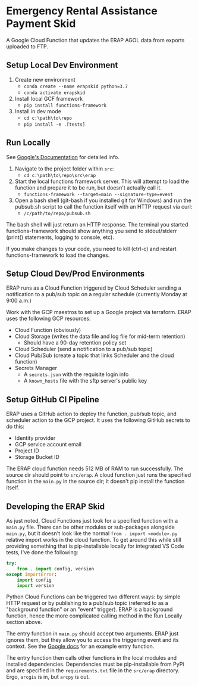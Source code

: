 # Emergency Rental Assistance Payment Skid

A Google Cloud Function that updates the ERAP AGOL data from exports uploaded to FTP.

## Setup Local Dev Environment

1. Create new environment
   - `conda create --name erapskid python=3.7`
   - `conda activate erapskid`
1. Install local GCF framework
   - `pip install functions-framework`
1. Install in dev mode
   - `cd c:\path\to\repo`
   - `pip install -e .[tests]`

## Run Locally

See [Google's Documentation](https://cloud.google.com/functions/docs/running/function-frameworks) for detailed info.

1. Navigate to the project folder within `src`:
   - `cd c:\path\to\repo\src\erap`
1. Start the local functions framework server. This will attempt to load the function and prepare it to be run, but doesn't actually call it.
   - `functions-framework --target=main --signature-type=event`
1. Open a bash shell (git-bash if you installed git for Windows) and run the pubsub.sh script to call the function itself with an HTTP request via curl:
   - `/c/path/to/repo/pubsub.sh`

The bash shell will just return an HTTP response. The terminal you started functions-framework should show anything you send to stdout/stderr (print() statements, logging to console, etc).

If you make changes to your code, you need to kill (ctrl-c) and restart functions-framework to load the changes.

## Setup Cloud Dev/Prod Environments

ERAP runs as a Cloud Function triggered by Cloud Scheduler sending a notification to a pub/sub topic on a regular schedule (currently Monday at 9:00 a.m.)

Work with the GCP maestros to set up a Google project via terraform. ERAP uses the following GCP resources:

- Cloud Function (obviously)
- Cloud Storage (writes the data file and log file for mid-term retention)
  - Should have a 90-day retention policy set
- Cloud Scheduler (send a notification to a pub/sub topic)
- Cloud Pub/Sub (create a topic that links Scheduler and the cloud function)
- Secrets Manager
  - A `secrets.json` with the requisite login info
  - A `known_hosts` file with the sftp server's public key

## Setup GitHub CI Pipeline

ERAP uses a GitHub action to deploy the function, pub/sub topic, and scheduler action to the GCP project. It uses the following GitHub secrets to do this:

- Identity provider
- GCP service account email
- Project ID
- Storage Bucket ID

The ERAP cloud function needs 512 MB of RAM to run successfully. The source dir should point to `src/erap`. A cloud function just runs the specified function in the `main.py` in the source dir; it doesn't pip install the function itself.

## Developing the ERAP Skid

As just noted, Cloud Functions just look for a specified function with a `main.py` file. There can be other modules or sub-packages alongside `main.py`, but it doesn't look like the normal `from . import <module>.py` relative import works in the cloud function. To get around this while still providing something that is pip-installable locally for integrated VS Code tests, I've done the following:

```python
try:
    from . import config, version
except ImportError:
    import config
    import version
```

Python Cloud Functions can be triggered two different ways: by simple HTTP request or by publishing to a pub/sub topic (referred to as a "background function" or an "event" trigger). ERAP is a background function, hence the more complicated calling method in the Run Locally section above.

The entry function in `main.py` should accept two arguments. ERAP just ignores them, but they allow you to access the triggering event and its context. See the [Google docs](https://cloud.google.com/functions/docs/writing/background#cloud-pubsub-example) for an example entry function.

The entry function then calls other functions in the local modules and installed dependencies. Dependencies must be pip-installable from PyPi and are specified in the `requirements.txt` file in the `src/erap` directory. Ergo, `arcgis` is in, but `arcpy` is out.

